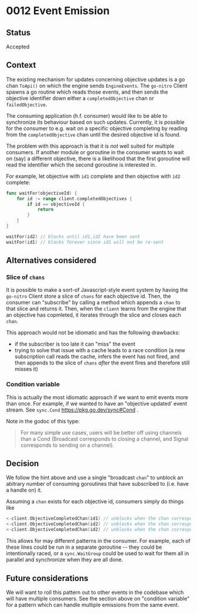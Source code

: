 # 0012 Event Emission

## Status

Accepted

## Context

The existing mechanism for updates concerning objective updates is a go chan `ToApi()` on which the engine sends `EngineEvents`. The `go-nitro` Client spawns a go routine which reads those events, and then sends the objective identifier down either a `completedObjective` chan or `failedObjective`.

The consuming application (h.f. consumer) would like to be able to synchronize its behaviour based on such updates. Currently, it is possible for the consumer to e.g. wait on a specific objective completing by reading from the `completedObjective` chan until the desired objective id is found. 

The problem with this approach is that it is _not_ well suited for multiple consumers. If another module or goroutine in the consumer wants to wait on (say) a different objective, there is a likelihood that the first goroutine will read the identifier which the second goroutine is interested in.

For example, let objective with `id1` complete and then objective with `id2` complete:

```go
func waitFor(objectiveId) {
	for id := range client.completedObjectives {
		if id == objectiveId {
			return
		}
	}
}

waitFor(id2) // blocks until id1,id2 have been sent
waitFor(id1) // blocks forever since id1 will not be re-sent

```

## Alternatives considered

### Slice of `chans`

It is possible to make a sort-of Javascript-style event system by having the `go-nitro` Client store a slice of `chans` for each objective id. Then, the consumer can "subscribe" by calling a method which appends a `chan` to that slice and returns it. Then, when the `client` learns from the engine that an objective has copmleted, it iterates through the slice and closes each `chan`. 

This approach would not be idiomatic and has the following drawbacks:
* if the subscriber is too late it can "miss" the event
* trying to solve that issue with a cache leads to a race condition (a new subscription call reads the cache, infers the event has not fired, and then appends to the slice of `chans` _after_ the event fires and therefore still misses it)

### Condition variable

This is actually the most idiomatic approach if we want to emit events more than once. For example, if we wanted to have an "objective updated' event stream. See `sync.Cond` https://pkg.go.dev/sync#Cond .

Note in the godoc of this type: 

> For many simple use cases, users will be better off using channels than a Cond (Broadcast corresponds to closing a channel, and Signal corresponds to sending on a channel).



## Decision
We follow the hint above and use a single "broadcast `chan`" to unblock an abitrary number of consuming goroutines that have subscribed to (i.e. have a handle on) it. 

Assuming a `chan` exists for each objective id, consumers simply do things like

```go 
<-client.ObjectiveCompletedChan(id1) // unblocks when the chan corresponding to id1 is closed
<-client.ObjectiveCompletedChan(id2) // unblocks when the chan corresponding to id2 is closed
<-client.ObjectiveCompletedChan(id2) // unblocks when the chan corresponding to id2 is closed
```

This allows for may different patterns in the consumer. For example, each of these lines could be run in a separate goroutine -- they could be intentionally raced, or a `sync.WaitGroup` could be used to wait for them all in parallel and synchronize when they are all done. 

## Future considerations
We will want to roll this pattern out to other events in the codebase which will have multiple consumers. See the section above on "condition variable" for a pattern which can handle multiple emissions from the same event. 





